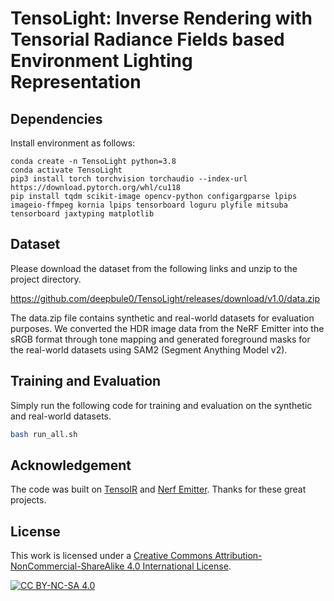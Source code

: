 <!-- [![CC BY-NC-SA 4.0][cc-by-nc-sa-shield]][cc-by-nc-sa] -->
# TensoLight: Inverse Rendering with Tensorial Radiance Fields based Environment Lighting Representation


##  Dependencies

Install environment as follows:

```
conda create -n TensoLight python=3.8
conda activate TensoLight
pip3 install torch torchvision torchaudio --index-url https://download.pytorch.org/whl/cu118
pip install tqdm scikit-image opencv-python configargparse lpips imageio-ffmpeg kornia lpips tensorboard loguru plyfile mitsuba tensorboard jaxtyping matplotlib
```

## Dataset

 Please download the dataset from the following links and unzip to the project directory. 

 https://github.com/deepbule0/TensoLight/releases/download/v1.0/data.zip


The data.zip file contains synthetic and real-world datasets for evaluation purposes. We converted the HDR image data from the NeRF Emitter into the sRGB format through tone mapping and generated foreground masks for the real-world datasets using SAM2 (Segment Anything Model v2).


## Training and Evaluation

Simply run the following code for training and evaluation on the synthetic and real-world datasets.

```bash
bash run_all.sh
```


## Acknowledgement

The code was built on [TensoIR](https://github.com/Haian-Jin/TensoIR) and [Nerf Emitter](https://github.com/gerwang/nerf-emitter). Thanks for these great projects.

## License

This work is licensed under a [Creative Commons Attribution-NonCommercial-ShareAlike 4.0 International License](https://creativecommons.org/licenses/by-nc-sa/4.0/).

[![CC BY-NC-SA 4.0](https://licensebuttons.net/l/by-nc-sa/4.0/88x31.png)](https://creativecommons.org/licenses/by-nc-sa/4.0/)
